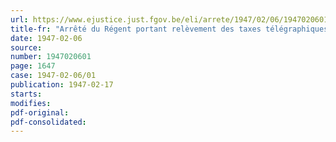 ```yaml
---
url: https://www.ejustice.just.fgov.be/eli/arrete/1947/02/06/1947020601/justel
title-fr: "Arrêté du Régent portant relèvement des taxes télégraphiques intérieures"
date: 1947-02-06
source:
number: 1947020601
page: 1647
case: 1947-02-06/01
publication: 1947-02-17
starts:
modifies:
pdf-original:
pdf-consolidated:
---
```


